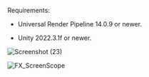 Requirements:

-  Universal Render Pipeline 14.0.9 or newer.

-  Unity 2022.3.1f or newer.

![Screenshot (23)](https://github.com/cnkblgn/URP-Sample-Lens-Scope/assets/91436084/642d9475-5f6b-43f1-9c83-5337a843361a)


![FX_ScreenScope](https://github.com/cnkblgn/URP-Sample-Lens-Scope/assets/91436084/8d991c81-85a6-4cf9-8359-d5280a2c730c)
